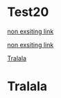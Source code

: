 # Test20


[non exsiting link](#nonexisting)

[non exsiting link](http://nonexisting.xxx/nonexisting.yyy)

[Tralala](./#Tralala)

# Tralala
